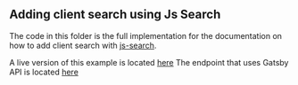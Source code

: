 ## Adding client search using Js Search

The code in this folder is the full implementation for the documentation on how to add client search with [js-search](https://github.com/bvaughn/js-search).

A live version of this example is located [here](https://pedantic-clarke-873963.netlify.app/)
The endpoint that uses Gatsby API is located [here](https://pedantic-clarke-873963.netlify.app/search)
